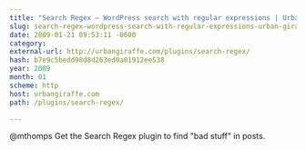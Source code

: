```yaml
---
title: "Search Regex – WordPress search with regular expressions | Urban Giraffe"
slug: search-regex-wordpress-search-with-regular-expressions-urban-giraffe
date: 2009-01-21 09:53:11 -0600
category: 
external-url: http://urbangiraffe.com/plugins/search-regex/
hash: b7e9c5bedd98d8d263ed0a01912ee538
year: 2009
month: 01
scheme: http
host: urbangiraffe.com
path: /plugins/search-regex/

---
```


@mthomps Get the Search Regex plugin to find "bad stuff" in posts. 
